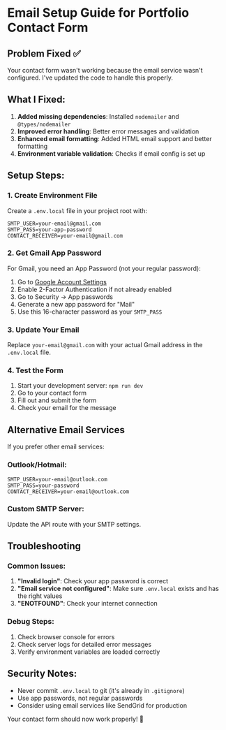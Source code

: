 # Email Setup Guide for Portfolio Contact Form

## Problem Fixed ✅
Your contact form wasn't working because the email service wasn't configured. I've updated the code to handle this properly.

## What I Fixed:

1. **Added missing dependencies**: Installed `nodemailer` and `@types/nodemailer`
2. **Improved error handling**: Better error messages and validation
3. **Enhanced email formatting**: Added HTML email support and better formatting
4. **Environment variable validation**: Checks if email config is set up

## Setup Steps:

### 1. Create Environment File
Create a `.env.local` file in your project root with:

```env
SMTP_USER=your-email@gmail.com
SMTP_PASS=your-app-password
CONTACT_RECEIVER=your-email@gmail.com
```

### 2. Get Gmail App Password
For Gmail, you need an App Password (not your regular password):

1. Go to [Google Account Settings](https://myaccount.google.com/)
2. Enable 2-Factor Authentication if not already enabled
3. Go to Security → App passwords
4. Generate a new app password for "Mail"
5. Use this 16-character password as your `SMTP_PASS`

### 3. Update Your Email
Replace `your-email@gmail.com` with your actual Gmail address in the `.env.local` file.

### 4. Test the Form
1. Start your development server: `npm run dev`
2. Go to your contact form
3. Fill out and submit the form
4. Check your email for the message

## Alternative Email Services

If you prefer other email services:

### Outlook/Hotmail:
```env
SMTP_USER=your-email@outlook.com
SMTP_PASS=your-password
CONTACT_RECEIVER=your-email@outlook.com
```

### Custom SMTP Server:
Update the API route with your SMTP settings.

## Troubleshooting

### Common Issues:
1. **"Invalid login"**: Check your app password is correct
2. **"Email service not configured"**: Make sure `.env.local` exists and has the right values
3. **"ENOTFOUND"**: Check your internet connection

### Debug Steps:
1. Check browser console for errors
2. Check server logs for detailed error messages
3. Verify environment variables are loaded correctly

## Security Notes:
- Never commit `.env.local` to git (it's already in `.gitignore`)
- Use app passwords, not regular passwords
- Consider using email services like SendGrid for production

Your contact form should now work properly! 🎉 